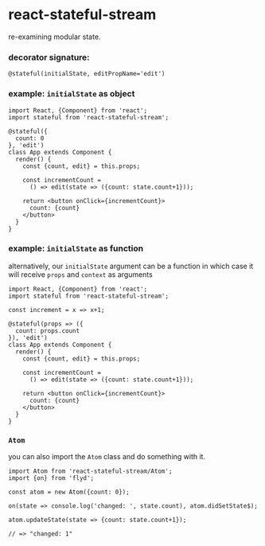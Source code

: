 # react-stateful-stream

re-examining modular state.

### decorator signature:

```
@stateful(initialState, editPropName='edit')
```

### example: `initialState` as object

```
import React, {Component} from 'react';
import stateful from 'react-stateful-stream';

@stateful({
  count: 0
}, 'edit')
class App extends Component {
  render() {
    const {count, edit} = this.props;
    
    const incrementCount = 
      () => edit(state => ({count: state.count+1}));
    
    return <button onClick={incrementCount}>
      count: {count}
    </button>
  }
}
```

### example: `initialState` as function

alternatively, our `initialState` argument can be a function 
in which case it will receive `props` and `context` as arguments

```
import React, {Component} from 'react';
import stateful from 'react-stateful-stream';

const increment = x => x+1;

@stateful(props => ({
  count: props.count
}), 'edit')
class App extends Component {
  render() {
    const {count, edit} = this.props;
    
    const incrementCount = 
      () => edit(state => ({count: state.count+1}));
    
    return <button onClick={incrementCount}>
      count: {count}
    </button>
  }
}
```


### `Atom`

you can also import the `Atom` class and do something
with it.

```
import Atom from 'react-stateful-stream/Atom';
import {on} from 'flyd';

const atom = new Atom({count: 0});

on(state => console.log('changed: ', state.count), atom.didSetState$);

atom.updateState(state => {count: state.count+1});

// => "changed: 1"

```
